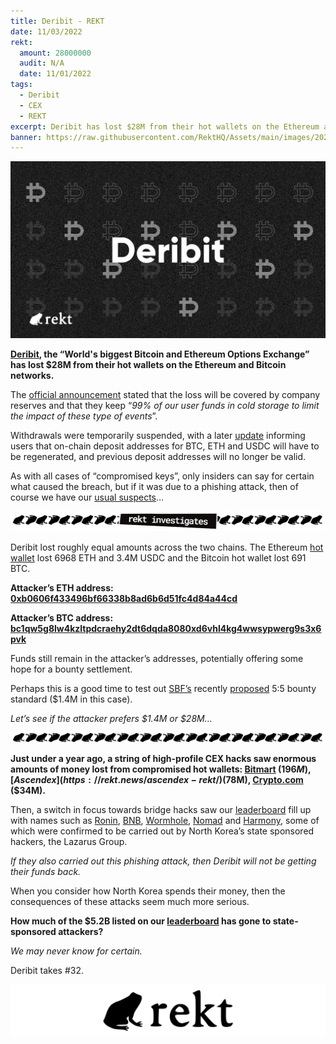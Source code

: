 ```yaml
---
title: Deribit - REKT
date: 11/03/2022
rekt:
  amount: 28000000
  audit: N/A
  date: 11/01/2022
tags:
  - Deribit
  - CEX
  - REKT
excerpt: Deribit has lost $28M from their hot wallets on the Ethereum and Bitcoin networks. As with all cases of “compromised keys”, only insiders can say for certain what caused the breach, but we have our usual suspects…
banner: https://raw.githubusercontent.com/RektHQ/Assets/main/images/2022/11/deribit-header.png
---
```


![](https://raw.githubusercontent.com/RektHQ/Assets/main/images/2022/11/deribit-header.png)

**[Deribit](https://www.deribit.com/), the “World's biggest Bitcoin and Ethereum Options Exchange” has lost $28M from their hot wallets on the Ethereum and Bitcoin networks.**

The [official announcement](https://twitter.com/DeribitExchange/status/1587701883778523136) stated that the loss will be covered by company reserves and that they keep “_99% of our user funds in cold storage to limit the impact of these type of events_”.

Withdrawals were temporarily suspended, with a later [update](https://twitter.com/DeribitExchange/status/1587830167006810115) informing users that on-chain deposit addresses for BTC, ETH and USDC will have to be regenerated, and previous deposit addresses will no longer be valid.

As with all cases of “compromised keys”, only insiders can say for certain what caused the breach, but if it was due to a phishing attack, then of course we have our [usual suspects](https://rekt.news/big-phish/)…

![](https://raw.githubusercontent.com/RektHQ/Assets/main/images/2021/09/rekt-investigates-linebreak.png)

Deribit lost roughly equal amounts across the two chains. The Ethereum [hot wallet](https://etherscan.io/address/0x58f56615180a8eea4c462235d9e215f72484b4a3) lost 6968 ETH and 3.4M USDC and the Bitcoin hot wallet lost 691 BTC.

**Attacker’s ETH address: [0xb0606f433496bf66338b8ad6b6d51fc4d84a44cd](https://etherscan.io/address/0xb0606f433496bf66338b8ad6b6d51fc4d84a44cd)**

**Attacker’s BTC address: [bc1qw5g8lw4kzltpdcraehy2dt6dqda8080xd6vhl4kg4wwsypwerg9s3x6pvk](https://blockchair.com/bitcoin/address/bc1qw5g8lw4kzltpdcraehy2dt6dqda8080xd6vhl4kg4wwsypwerg9s3x6pvk)**

Funds still remain in the attacker’s addresses, potentially offering some hope for a bounty settlement. 

Perhaps this is a good time to test out [SBF’s](https://rekt.news/sbf-regulator/) recently [proposed](https://www.ftxpolicy.com/posts/possible-digital-asset-industry-standards) 5:5 bounty standard ($1.4M in this case).

_Let’s see if the attacker prefers $1.4M or $28M…_

![](https://raw.githubusercontent.com/RektHQ/Assets/main/images/2021/03/rekt-linebreak.png)

**Just under a year ago, a string of high-profile CEX hacks saw enormous amounts of money lost from compromised hot wallets: [Bitmart](https://rekt.news/bitmart-rekt/) ($196M), [Ascendex](https://rekt.news/ascendex-rekt/) ($78M), [Crypto.com](https://rekt.news/cryptocom-rekt/) ($34M).**

Then, a switch in focus towards bridge hacks saw our [leaderboard](https://rekt.news/leaderboard/) fill up with names such as [Ronin](https://rekt.news/ronin-rekt/), [BNB](https://rekt.news/bnb-bridge-rekt/), [Wormhole](https://rekt.news/wormhole-rekt/), [Nomad](https://rekt.news/nomad-rekt/) and [Harmony](https://rekt.news/harmony-rekt/), some of which were confirmed to be carried out by North Korea’s state sponsored hackers, the Lazarus Group.

_If they also carried out this phishing attack, then Deribit will not be getting their funds back._

When you consider how North Korea spends their money, then the consequences of these attacks seem much more serious.  

**How much of the $5.2B listed on our [leaderboard](https://rekt.news/leaderboard/) has gone to state-sponsored attackers?**

_We may never know for certain._

Deribit takes #32.

![](https://raw.githubusercontent.com/RektHQ/Assets/main/images/2021/08/rekt-outline-conc.png)
